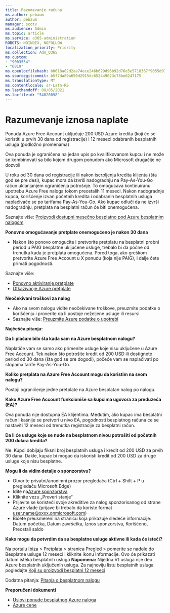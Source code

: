 ```yaml
---
title: Razumevanje računa
ms.author: pebaum
author: pebaum
manager: scotv
ms.audience: Admin
ms.topic: article
ms.service: o365-administration
ROBOTS: NOINDEX, NOFOLLOW
localization_priority: Priority
ms.collection: Adm_O365
ms.custom:
- "9003554"
- "6819"
ms.openlocfilehash: b0618a02d2ae74ece246b629d96b92d76e5e5718367f9055d9783c1440a7a70b
ms.sourcegitcommit: b5f7da89a650d2915dc652449623c78be6247175
ms.translationtype: MT
ms.contentlocale: sr-Latn-RS
ms.lasthandoff: 08/05/2021
ms.locfileid: "54020098"
---
```

# <a name="understand-billing-amount"></a>Razumevanje iznosa naplate

Ponuda Azure Free Account uključuje 200 USD Azure kredita (koji će se koristiti u prvih 30 dana od registracije) i 12 meseci odabranih besplatnih usluga (podložno promenama)

Ova ponuda je ograničena na jedan upis po kvalifikovanom kupcu i ne može se kombinovati sa bilo kojom drugom ponudom ako Microsoft drugačije ne dozvoli

U roku od 30 dana od registracije ili nakon iscrpljenja kredita klijenta (šta god se pre desi), kupac mora da izvrši nadogradnju na Pay-As-You-Go račun uklanjanjem ograničenja potrošnje. To omogućava kontinuiranu upotrebu Azure Free naloga tokom preostalih 11 meseci. Nakon nadogradnje kupca, korišćenje izvan početnih kredita i odabranih besplatnih usluga naplaćivaće se po tarifama Pay-As-You-Go. Ako kupac odluči da ne izvrši nadogradnju, pretplata na besplatni račun će biti onemogućena.

Saznajte više: [Proizvodi dostupni mesečno besplatno pod Azure besplatnim nalogom](https://azure.microsoft.com/free/free-account-faq/)

**Ponovno omogućavanje pretplate onemogućeno je nakon 30 dana**

- Nakon što ponovo omogućite i pretvorite pretplatu na besplatni probni period u PAIG besplatne uključene usluge, trebalo bi da počne od trenutka kada je pretplata omogućena. Pored toga, ako greškom pretvorite Azure Free Account u X ponudu (koja nije PAIG), i dalje ćete primati pogodnosti.

Saznajte više: 
- [Ponovno aktiviranje pretplate](https://docs.microsoft.com/azure/billing/billing-subscription-become-disable?WT.mc_id=Portal-Microsoft_Azure_Support)
- [Otkazivanje Azure pretplate](https://docs.microsoft.com/azure/billing/billing-how-to-cancel-azure-subscription?WT.mc_id=Portal-Microsoft_Azure_Support)

**Neočekivani troškovi za nalog**

- Ako na svom nalogu vidite neočekivane troškove, preuzmite podatke o korišćenju i proverite da li postoje neželjene usluge ili resursi
- Saznajte više: [Preuzmite Azure podatke o upotrebi](https://docs.microsoft.com/azure/billing/billing-download-azure-invoice-daily-usage-date?WT.mc_id=Portal-Microsoft_Azure_Support#download-usage)

**Najčešća pitanja:**

**Da li plaćam bilo šta kada sam na Azure besplatnom nalogu?**

Naplatiće vam se samo ako primenite usluge koje nisu uključene u Azure Free Account. Tek nakon što potrošite kredit od 200 USD ili dostignete period od 30 dana (šta god se pre dogodi), počeće vam se naplaćivati po stopama tarife Pay-As-You-Go.

**Koliko pretplata na Azure Free Account mogu da koristim na svom nalogu?**  

Postoji ograničenje jedne pretplate na Azure besplatan nalog po nalogu.

**Kako Azure Free Account funkcioniše sa kupcima ugovora za preduzeća (EA)?**  

Ova ponuda nije dostupna EA klijentima. Međutim, ako kupac ima besplatni račun i kasnije se pretvori u nivo EA, pogodnosti besplatnog računa će se nastaviti 12 meseci od trenutka registracije za besplatni račun.

**Da li će usluge koje se nude na besplatnom nivou potrošiti od početnih 200 dolara kredita?**  

Ne. Kupci dobijaju fiksni broj besplatnih usluga i kredit od 200 USD za prvih 30 dana. Dakle, kupac bi mogao da iskoristi kredit od 200 USD za druge usluge koje nisu besplatne.

**Mogu li da vidim detalje o sponzorstvu?**

- Otvorite privatni/anonimni prozor pregledača (Ctrl + Shift + P u pregledaču Microsoft Edge)
- Idite na[Azure sponzorstva](http://www.microsoftazuresponsorships.com/)
- Kliknite vezu „Proveri stanje“
- Prijavite se koristeći svoje akreditive za nalog sponzorisanog od strane Azure vlade (prijave bi trebalo da koriste format user.name@xxxx.onmicrosoft.com)
- Bićete preusmereni na stranicu koja prikazuje sledeće informacije: Datum početka, Datum završetka, Iznos sponzorstva, Korišćeno, Preostali saldo

**Kako mogu da potvrdim da su besplatne usluge aktivne ili kada će isteći?**

Na portalu Ibiza > Pretplata > stranica Pregled > pomerite se nadole do Besplatne usluge 12 meseci i kliknite ikonu Informacije. Ovo će prikazati datum isteka besplatnih usluga **Napomena:** Nijedna V1 usluga nije deo Azure besplatnih uključenih usluga. Za najnoviju listu besplatnih usluga pogledajte [Koji su proizvodi besplatni 12 meseci](http://www.microsoftazuresponsorships.com/)

Dodatna pitanja: [Pitanja o besplatnom nalogu](https://azure.microsoft.com/free/free-account-faq/)

**Preporučeni dokumenti**

- [Uslovi ponude besplatnog Azure naloga](https://azure.microsoft.com/offers/ms-azr-0044p/)
- [Azure cene](https://azure.microsoft.com/pricing/)